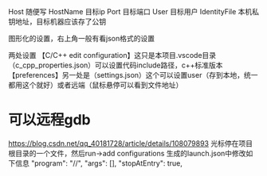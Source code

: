 Host 随便写
  HostName 目标ip
  Port 目标端口
  User 目标用户
  IdentityFile 本机私钥地址，目标机器应该存了公钥


图形化的设置，右上角一般有看json格式的设置




两处设置
【C/C++ edit configuration】这只是本项目.vscode目录（c_cpp_properties.json）可以设置代码include路径，c++标准版本
【preferences】另一处是（settings.json）这个可以设置user（存到本地，统一都用这个就好）或者远端（鼠标悬停可以看到文件地址）

# 可以远程gdb
https://blog.csdn.net/qq_40181728/article/details/108079893
光标停在项目根目录的一个文件，然后run->add configurations
生成的launch.json中修改如下信息
"program": "<path>/<to>/<binary>",
            "args": [],
            "stopAtEntry": true,